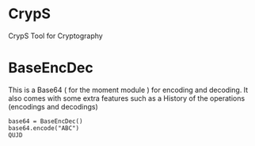 # CrypS
 CrypS Tool for Cryptography

# BaseEncDec
This is a Base64 ( for the moment module ) for encoding and decoding.
It also comes with some extra features such as a History of the operations (encodings and decodings)

```
base64 = BaseEncDec()
base64.encode("ABC")
QUJD
```
